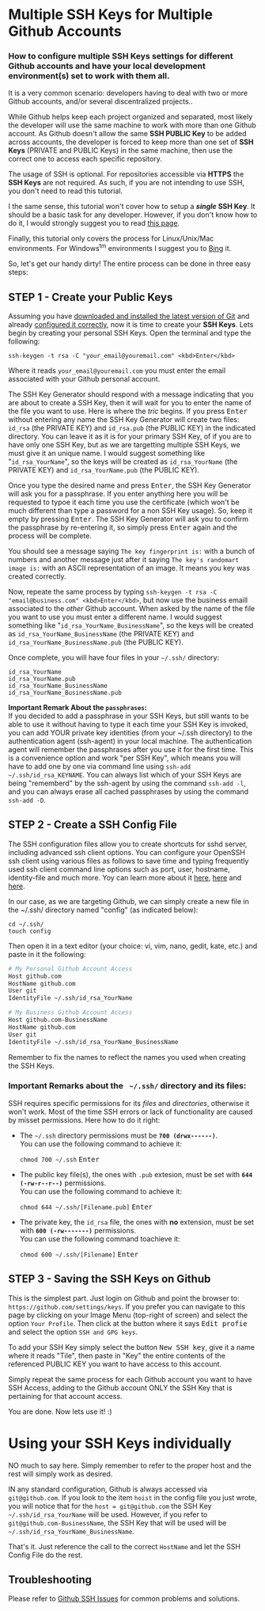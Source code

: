 # Multiple SSH Keys for Multiple Github Accounts
### How to configure multiple SSH Keys settings for different Github accounts and have your local development environment(s) set to work with them all.

It is a very common scenario: developers having to deal with two or more Github accounts, and/or several discentralized projects..

While Github helps keep each project organized and separated, most likely the developer will use the same machine to work with more than one Github account. As Github doesn't allow the same **SSH PUBLIC Key** to be added across accounts, the developer is forced to keep more than one set of **SSH Keys** (PRIVATE and PUBLIC Keys) in the same machine, then use the correct one to access each specific repository.

The usage of SSH is optional. For repositories accessible via **HTTPS** the **SSH Keys** are not required. As such, if you are not intending to use SSH, you don't need to read this tutorial.

I the same sense, this tutorial won't cover how to setup a **_single_ SSH Key**. It should be a basic task for any developer. However, if you don't know how to do it, I would strongly suggest you to read <a href="https://help.github.com/articles/generating-a-new-ssh-key-and-adding-it-to-the-ssh-agent/" target="_blank">this page</a>. 

Finally, this tutorial only covers the process for Linux/Unix/Mac environments. For Windows<sup>tm</sup> environments I suggest you to <a href="http://www.bing.com/search?q=Setting+up+Git+and+GitHub+for+development+on+Windows&go=Submit&qs=n&form=QBLH&pq=setting+up+git+and+github+for+development+on+windows&sc=0-52&sp=-1&sk=&cvid=FC7B8D05F6D64B4D8B3B487FC862CD24" target="_blank">Bing</a> it.

So, let's get our handy dirty! The entire process can be done in three easy steps:


STEP 1 - Create your Public Keys
---------------------------------

Assuming you have <a href="https://git-scm.com/downloads" target="_blank">downloaded and installed the latest version of Git</a> and already <a href="https://git-scm.com/book/uz/v2/Customizing-Git-Git-Configuration#_git_config" target="_blank">configured it correctly</a>, now it is time to create your **SSH Keys**. Lets begin by creating your personal SSH Keys. Open the terminal and type the following: 

```shell
ssh-keygen -t rsa -C "your_email@youremail.com" <kbd>Enter</kbd>
```
Where it reads `your_email@youremail.com` you must enter the email associated with your Github personal account.

The SSH Key Generator should respond with a message indicating that you are about to create a SSH Key, then it will wait for you to enter the name of the file you want to use. Here is where the _tric_ begins. If you press <kbd>Enter</kbd> without entering any name the SSH Key Generator will create two files: `id_rsa` (the PRIVATE KEY) and `id_rsa.pub` (the PUBLIC KEY) in the indicated directory. You can leave it as it is for your primary SSH Key, of if you are to have only one SSH Key, but as we are targetting multiple SSH Keys, we must give it an unique name. I would suggest something like "`id_rsa_YourName`", so the keys will be created as `id_rsa_YourName` (the PRIVATE KEY) and `id_rsa_YourName.pub` (the PUBLIC KEY).

Once you type the desired name and press <kbd>Enter</kbd>, the SSH Key Generator will ask you for a passphrase. If you enter anything here you will be requested to typoe it each time you use the certificate (which won't be much different than type a password for a non SSH Key usage). So, keep it empty by pressing <kbd>Enter</kbd>. The SSH Key Generator will ask you to confirm the passphrase by re-entering it, so simply press <kbd>Enter</kbd> again and the process will be complete.

You should see a message saying `The key fingerprint is:` with a bunch of numbers and another message just after it saying `The key's randomart image is:` with an ASCII representation of an image. It means you key was created correctly.

Now, repeate the same process by typing `ssh-keygen -t rsa -C "email@business.com" <kbd>Enter</kbd>`, but now use the business emaill associated to the _other_ Github account. When asked by the name of the file you want to use you must enter a different name. I would suggest something like "`id_rsa_YourName_BusinessName`", so the keys will be created as `id_rsa_YourName_BusinessName` (the PRIVATE KEY) and `id_rsa_YourName_BusinessName.pub` (the PUBLIC KEY).

Once complete, you will have four files in your `~/.ssh/` directory:

```
id_rsa_YourName
id_rsa_YourName.pub
id_rsa_YourName_BusinessName
id_rsa_YourName_BusinessName.pub
```

**Important Remark About the `passphrases`:**  
If you decided to add a passphrase in your SSH Keys, but still wants to be able to use it without having to type it each time your SSH Key is invoked, you can add YOUR private key identities (from your ~/.ssh directory) to the authentication agent (ssh-agent) in your local machine. The authentication agent will remember the passphrases after you use it for the first time. This is a convenience option and work "per SSH Key", which means you will have to add one by one via command line using `ssh-add ~/.ssh/id_rsa_KEYNAME`. You can always list which of your SSH Keys are being "rememberd" by the ssh-agent by using the command `ssh-add -l`, and you can always erase all cached passphrases by using the command `ssh-add -D`.


STEP 2 - Create a SSH Config File
---------------------------------

The SSH configuration files allow you to create shortcuts for sshd server, including advanced ssh client options. You can configure your OpenSSH ssh client using various files as follows to save time and typing frequently used ssh client command line options such as port, user, hostname, identity-file and much more. Yoy can learn more about it <a href="http://www.cyberciti.biz/faq/create-ssh-config-file-on-linux-unix/" target="_blank">here</a>, <a href="https://sanctum.geek.nz/arabesque/uses-for-ssh-config/" target="_blank">here</a> and <a href="http://linux.die.net/man/5/ssh_config" target="_blank">here</a>.

In our case, as we are targeting Github, we can simply create a new file in the ~/.ssh/ directory named "config" (as indicated below):

```shell
cd ~/.ssh/
touch config
```

Then open it in a text editor (your choice: vi, vim, nano, gedit, kate, etc.) and paste in it the following:

```bash
# My Personal Github Account Access
Host github.com
HostName github.com
User git
IdentityFile ~/.ssh/id_rsa_YourName

# My Business Github Account Access
Host github.com-BusinessName
HostName github.com
User git
IdentityFile ~/.ssh/id_rsa_YourName_BusinessName
```

Remember to fix the names to reflect the names you used when creating the SSH Keys.

### Important Remarks about the ` ~/.ssh/` directory and its files:

SSH requires specific permissions for its _files_ and _directories_, otherwise it won't work. Most of the time SSH errors or lack of functionality are caused by misset permissions. Here how to do it right:

- The `~/.ssh` directory permissions must be **`700 (drwx------)`**.  
  You can use the following command to achieve it:
  
  `chmod 700 ~/.ssh` <kbd>Enter</kbd>
  
- The public key file(s), the ones with `.pub` extesion, must be set with **`644 (-rw-r--r--)`** permissions.  
  You can use the following command to achieve it:
  
  `chmod 644 ~/.ssh/[Filename.pub]` <kbd>Enter</kbd>
  
- The private key, the `id_rsa` file, the ones with **no** extension, must be set with **`600 (-rw-------)`** permissions.  
  You can use the following command toachieve it:
  
  `chmod 600 ~/.ssh/[Filename]` <kbd>Enter</kbd>
  


STEP 3 - Saving the SSH Keys on Github
--------------------------------------

This is the simplest part. Just login on Github and point the browser to: `https://github.com/settings/keys`. If you prefer you can navigate to this page by clicking on your Image Menu (top-right of screen) and select the option `Your Profile`. Then click at the button where it says <kbd>Edit profie</kbd> and select the option `SSH and GPG keys`. 

To add your SSH Key simply select the button <kbd>New SSH key</kbd>, give it a name where it reads "Tile", then paste in "Key" the entire contents of the referenced PUBLIC KEY you want to have access to this account.

Simply repeat the same process for each Github account you want to have SSH Access, adding to the Github account ONLY the SSH Key that is pertaining for that account access.

You are done. Now lets use it! :)


Using your SSH Keys individually
================================

NO much to say here. Simply remember to refer to the proper host and the rest will simply work as desired. 

IN any standard configuration, Github is always accessed via `git@github.com`. If you look to the item `hoist` in the config file you just wrote, you will notice that for the `host = git@github.com` the SSH Key `~/.ssh/id_rsa_YourName` will be used. However, if you refer to `git@github.com-BusinessName`, the SSH Key that will be used will be `~/.ssh/id_rsa_YourName_BusinessName`.

That's it. Just reference the call to the correct `HostName` and let the SSH Config File do the rest.


Troubleshooting
---------------
Please refer to [Github SSH Issues](http://help.github.com/ssh-issues/) for common problems and solutions.

